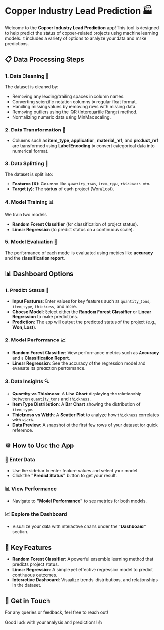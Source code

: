 # Copper Industry Lead Prediction 🏭

Welcome to the **Copper Industry Lead Prediction** app! This tool is designed to help predict the status of copper-related projects using machine learning models. It includes a variety of options to analyze your data and make predictions.

## 📋 Data Processing Steps

### 1. **Data Cleaning** 🧹
The dataset is cleaned by:
- Removing any leading/trailing spaces in column names.
- Converting scientific notation columns to regular float format.
- Handling missing values by removing rows with missing data.
- Removing outliers using the IQR (Interquartile Range) method.
- Normalizing numeric data using MinMax scaling.

### 2. **Data Transformation** 🔄
- Columns such as **item_type**, **application**, **material_ref**, and **product_ref** are transformed using **Label Encoding** to convert categorical data into numerical format.

### 3. **Data Splitting** 🔀
The dataset is split into:
- **Features (X)**: Columns like `quantity_tons`, `item_type`, `thickness`, etc.
- **Target (y)**: The **status** of each project (Won/Lost).

### 4. **Model Training** 📊
We train two models:
- **Random Forest Classifier** (for classification of project status).
- **Linear Regression** (to predict status on a continuous scale).

### 5. **Model Evaluation** 📝
The performance of each model is evaluated using metrics like **accuracy** and the **classification report**.

## 📊 Dashboard Options

### 1. **Predict Status** 🔮
- **Input Features**: Enter values for key features such as `quantity_tons`, `item_type`, `thickness`, and more.
- **Choose Model**: Select either the **Random Forest Classifier** or **Linear Regression** to make predictions.
- **Prediction**: The app will output the predicted status of the project (e.g., **Won**, **Lost**).

### 2. **Model Performance** 📈
- **Random Forest Classifier**: View performance metrics such as **Accuracy** and a **Classification Report**.
- **Linear Regression**: See the accuracy of the regression model and evaluate its prediction performance.

### 3. **Data Insights** 🔍
- **Quantity vs Thickness**: A **Line Chart** displaying the relationship between `quantity_tons` and `thickness`.
- **Item Type Distribution**: A **Bar Chart** showing the distribution of `item_type`.
- **Thickness vs Width**: A **Scatter Plot** to analyze how `thickness` correlates with `width`.
- **Data Preview**: A snapshot of the first few rows of your dataset for quick reference.

## ⚙️ How to Use the App

### 📝 Enter Data
- Use the sidebar to enter feature values and select your model.
- Click the **"Predict Status"** button to get your result.

### 📊 View Performance
- Navigate to **"Model Performance"** to see metrics for both models.

### 📈 Explore the Dashboard
- Visualize your data with interactive charts under the **"Dashboard"** section.

## 📌 Key Features
- **Random Forest Classifier**: A powerful ensemble learning method that predicts project status.
- **Linear Regression**: A simple yet effective regression model to predict continuous outcomes.
- **Interactive Dashboard**: Visualize trends, distributions, and relationships in the dataset.

## 💬 Get in Touch
For any queries or feedback, feel free to reach out!

Good luck with your analysis and predictions! 👍

